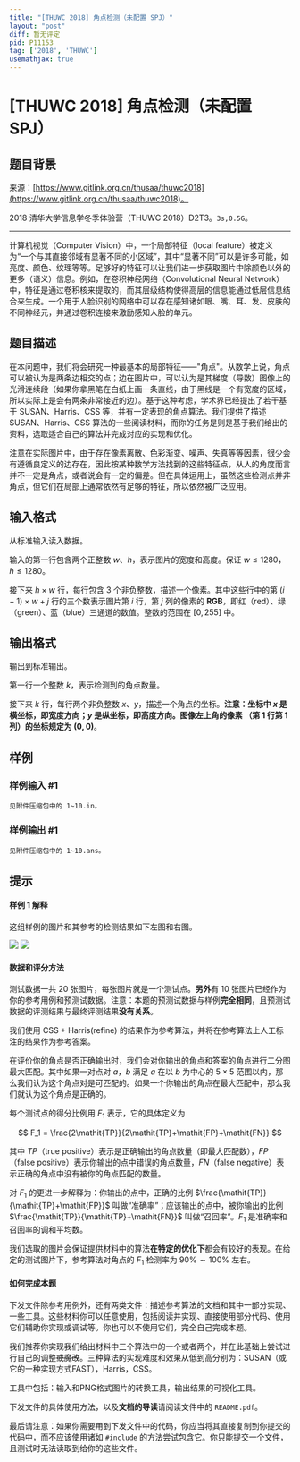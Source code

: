```yaml
---
title: "[THUWC 2018] 角点检测（未配置 SPJ）"
layout: "post"
diff: 暂无评定
pid: P11153
tag: ['2018', 'THUWC']
usemathjax: true
---
```


# [THUWC 2018] 角点检测（未配置 SPJ）
## 题目背景

来源：[https://www.gitlink.org.cn/thusaa/thuwc2018](https://www.gitlink.org.cn/thusaa/thuwc2018)。

2018 清华大学信息学冬季体验营（THUWC 2018）D2T3。$\texttt{3s,0.5G}$。

---


计算机视觉（Computer Vision）中，一个局部特征（local feature）被定义为“一个与其直接邻域有显著不同的小区域”，其中“显著不同”可以是许多可能，如亮度、颜色、纹理等等。足够好的特征可以让我们进一步获取图片中除颜色以外的更多（语义）信息。例如，在卷积神经网络（Convolutional Neural Network）中，特征是通过卷积核来提取的，而其层级结构使得高层的信息能通过低层信息结合来生成。一个用于人脸识别的网络中可以存在感知诸如眼、嘴、耳、发、皮肤的不同神经元，并通过卷积连接来激励感知人脸的单元。

## 题目描述

在本问题中，我们将会研究一种最基本的局部特征——"角点"。从数学上说，角点可以被认为是两条边相交的点；边在图片中，可以认为是其梯度（导数）图像上的光滑连续段（如果你拿黑笔在白纸上画一条直线，由于黑线是一个有宽度的区域，所以实际上是会有两条非常接近的边）。基于这种考虑，学术界已经提出了若干基于 SUSAN、Harris、CSS 等，并有一定表现的角点算法。我们提供了描述 SUSAN、Harris、CSS 算法的一些阅读材料，而你的任务是则是基于我们给出的资料，选取适合自己的算法并完成对应的实现和优化。

注意在实际图片中，由于存在像素离散、色彩渐变、噪声、失真等等因素，很少会有遵循良定义的边存在，因此按某种数学方法找到的这些特征点，从人的角度而言并不一定是角点，或者说会有一定的偏差。但在具体运用上，虽然这些检测点并非角点，但它们在局部上通常依然有足够的特征，所以依然被广泛应用。
## 输入格式


从标准输入读入数据。

输入的第一行包含两个正整数 $w$、$h$，表示图片的宽度和高度。保证 $w \le 1280$，$h \le 1280$。

接下来 $h\times w$ 行，每行包含 $3$ 个非负整数，描述一个像素。其中这些行中的第 $(i-1) \times w + j$ 行的三个数表示图片第 $i$ 行，第 $j$ 列的像素的 **RGB**，即红（red）、绿（green）、蓝（blue）三通道的数值。整数的范围在 $[0, 255]$ 中。
## 输出格式

输出到标准输出。

第一行一个整数 $k$，表示检测到的角点数量。

接下来 $k$ 行，每行两个非负整数 $x$、$y$，描述一个角点的坐标。**注意：坐标中 $x$ 是横坐标，即宽度方向；$y$ 是纵坐标，即高度方向。图像左上角的像素 （第 $1$ 行第 $1$ 列）的坐标规定为 $(0, 0)$**。

## 样例

### 样例输入 #1
```
见附件压缩包中的 1~10.in。
```
### 样例输出 #1
```
见附件压缩包中的 1~10.ans。
```
## 提示

#### 样例 $1$ 解释

这组样例的图片和其参考的检测结果如下左图和右图。

![](https://cdn.luogu.com.cn/upload/image_hosting/3vdmk3ar.png)
![](https://cdn.luogu.com.cn/upload/image_hosting/ht9npydk.png)
#### 数据和评分方法

测试数据一共 $20$ 张图片，每张图片就是一个测试点。**另外**有 $10$ 张图片已经作为你的参考用例和预测试数据。注意：本题的预测试数据与样例**完全相同**，且预测试数据的评测结果与最终评测结果**没有关系**。

我们使用 CSS + Harris(refine) 的结果作为参考算法，并将在参考算法上人工标注的结果作为参考答案。

在评价你的角点是否正确输出时，我们会对你输出的角点和答案的角点进行二分图最大匹配。其中如果一对点对 $a$，$b$ 满足 $a$ 在以 $b$ 为中心的 $5 \times 5$ 范围以内，那么我们认为这个角点对是可匹配的。如果一个你输出的角点在最大匹配中，那么我们就认为这个角点是正确的。

每个测试点的得分比例用 $F_1$ 表示，它的具体定义为

$$
F_1 = \frac{2\mathit{TP}}{2\mathit{TP}+\mathit{FP}+\mathit{FN}}
$$

其中 $\mathit{TP}$（true positive）表示是正确输出的角点数量（即最大匹配数），$\mathit{FP}$（false positive）表示你输出的点中错误的角点数量，$\mathit{FN}$（false negative）表示正确的角点中没有被你的角点匹配的数量。

对 $F_1$ 的更进一步解释为：你输出的点中，正确的比例 $\frac{\mathit{TP}}{\mathit{TP}+\mathit{FP}}$ 叫做“准确率”；应该输出的点中，被你输出的比例 $\frac{\mathit{TP}}{\mathit{TP}+\mathit{FN}}$ 叫做“召回率”。$F_1$ 是准确率和召回率的调和平均数。

我们选取的图片会保证提供材料中的算法**在特定的优化下**都会有较好的表现。在给定的测试图片下，参考算法对角点的 $F_1$ 检测率为 $90\%\sim 100\%$ 左右。

#### 如何完成本题

下发文件除参考用例外，还有两类文件：描述参考算法的文档和其中一部分实现、一些工具。这些材料你可以任意使用，包括阅读并实现、直接使用部分代码、使用它们辅助你实现或调试等。你也可以不使用它们，完全自己完成本题。

我们推荐你实现我们给出材料中三个算法中的一个或者两个，并在此基础上尝试进行自己的调整~~或魔改~~。三种算法的实现难度和效果从低到高分别为：SUSAN（或它的一种实现方式FAST），Harris，CSS。

工具中包括：输入和PNG格式图片的转换工具，输出结果的可视化工具。

下发文件的具体使用方法，以及**文档的导读**请阅读文件中的 `README.pdf`。

最后请注意：如果你需要用到下发文件中的代码，你应当将其直接复制到你提交的代码中，而不应该使用诸如 `#include` 的方法尝试包含它。你只能提交一个文件，且测试时无法读取到给你的这些文件。

